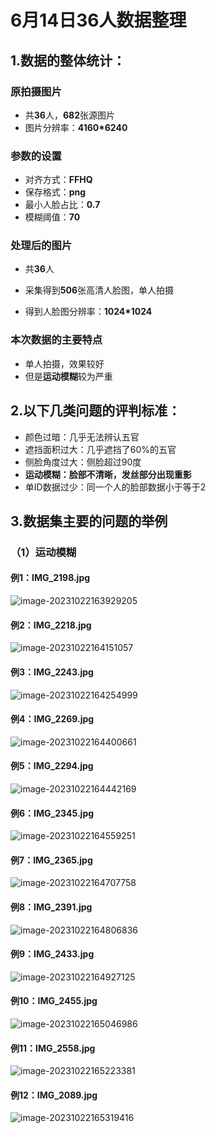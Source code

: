 # 6月14日36人数据整理

## **1.数据的整体统计：**

### 原拍摄图片

+ 共**36**人，**682**张源图片
+ 图片分辨率：**4160*6240**

### 参数的设置

- 对齐方式：**FFHQ**
- 保存格式：**png**
- 最小人脸占比：**0.7**
- 模糊阈值：**70**

### 处理后的图片

+ 共**36**人

+ 采集得到**506**张高清人脸图，单人拍摄

+ 得到人脸图分辨率：**1024*1024**

### 本次数据的主要特点

+ 单人拍摄，效果较好
+ 但是**运动模糊**较为严重

## **2.以下几类问题的评判标准：**

- 颜色过暗：几乎无法辨认五官
- 遮挡面积过大：几乎遮挡了60%的五官
- 侧脸角度过大：侧脸超过90度
- **运动模糊：脸部不清晰，发丝部分出现重影**
- 单ID数据过少：同一个人的脸部数据小于等于2

## 3.数据集主要的问题的举例

### （1）运动模糊

#### 例1：IMG_2198.jpg

![image-20231022163929205](images/image-20231022163929205.jpg)

#### 例2：IMG_2218.jpg

![image-20231022164151057](images/image-20231022164151057.jpg)

#### 例3：IMG_2243.jpg

![image-20231022164254999](images/image-20231022164254999.jpg)

#### 例4：IMG_2269.jpg

![image-20231022164400661](images/image-20231022164400661.jpg)

#### 例5：IMG_2294.jpg

![image-20231022164442169](images/image-20231022164442169.jpg)

#### 例6：IMG_2345.jpg

![image-20231022164559251](images/image-20231022164559251.jpg)

#### 例7：IMG_2365.jpg

![image-20231022164707758](images/image-20231022164707758.jpg)

#### 例8：IMG_2391.jpg

![image-20231022164806836](images/image-20231022164806836.jpg)

#### 例9：IMG_2433.jpg

![image-20231022164927125](images/image-20231022164927125.jpg)

#### 例10：IMG_2455.jpg

![image-20231022165046986](images/image-20231022165046986.jpg)

#### 例11：IMG_2558.jpg

![image-20231022165223381](images/image-20231022165223381.jpg)

#### 例12：IMG_2089.jpg

![image-20231022165319416](images/image-20231022165319416.jpg)